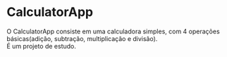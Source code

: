 # CalculatorApp
O CalculatorApp consiste em uma calculadora simples, com 4 operações básicas(adição, subtração, multiplicação e divisão).
<br>É um projeto de estudo.
